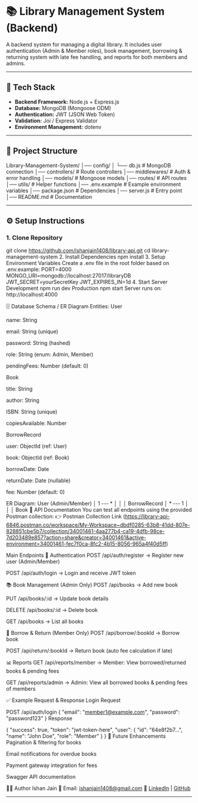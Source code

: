 # 📚 Library Management System (Backend)

A backend system for managing a digital library. It includes user authentication (Admin & Member roles), book management, borrowing & returning system with late fee handling, and reports for both members and admins.

---

## 🚀 Tech Stack
- **Backend Framework:** Node.js + Express.js  
- **Database:** MongoDB (Mongoose ODM)  
- **Authentication:** JWT (JSON Web Token)  
- **Validation:** Joi / Express Validator  
- **Environment Management:** dotenv  

---

## 📂 Project Structure
Library-Management-System/
│── config/
│ └── db.js # MongoDB connection
│── controllers/ # Route controllers
│── middlewares/ # Auth & error handling
│── models/ # Mongoose models
│── routes/ # API routes
│── utils/ # Helper functions
│── .env.example # Example environment variables
│── package.json # Dependencies
│── server.js # Entry point
│── README.md # Documentation


---

## ⚙️ Setup Instructions

### 1. Clone Repository
git clone https://github.com/ishanjain1408/library-api.git
cd library-management-system
2. Install Dependencies
npm install
3. Setup Environment Variables
Create a .env file in the root folder based on .env.example:
PORT=4000
MONGO_URI=mongodb://localhost:27017/libraryDB
JWT_SECRET=yourSecretKey
JWT_EXPIRES_IN=1d
4. Start Server
Development
npm run dev
Production
npm start
Server runs on: http://localhost:4000

🗄️ Database Schema / ER Diagram
Entities:
User

name: String

email: String (unique)

password: String (hashed)

role: String (enum: Admin, Member)

pendingFees: Number (default: 0)

Book

title: String

author: String

ISBN: String (unique)

copiesAvailable: Number

BorrowRecord

user: ObjectId (ref: User)

book: ObjectId (ref: Book)

borrowDate: Date

returnDate: Date (nullable)

fee: Number (default: 0)

ER Diagram:
User (Admin/Member)
   │ 1 --- * │
   │         │
BorrowRecord
   │ * --- 1 │
   │         │
Book
📖 API Documentation
You can test all endpoints using the provided Postman collection:
👉 Postman Collection Link (https://library-api-6846.postman.co/workspace/My-Workspace~dbdf0285-63b8-41dd-807e-828851cbe5b7/collection/34001461-4aa277b4-ca19-4dfb-98ce-7d203489e857?action=share&creator=34001461&active-environment=34001461-fec7f0ca-8fc2-4b15-8056-965a4f40d5ff)

Main Endpoints
🔑 Authentication
POST /api/auth/register → Register new user (Admin/Member)

POST /api/auth/login → Login and receive JWT token

📚 Book Management (Admin Only)
POST /api/books → Add new book

PUT /api/books/:id → Update book details

DELETE /api/books/:id → Delete book

GET /api/books → List all books

📖 Borrow & Return (Member Only)
POST /api/borrow/:bookId → Borrow book

POST /api/return/:bookId → Return book (auto fee calculation if late)

📊 Reports
GET /api/reports/member → Member: View borrowed/returned books & pending fees

GET /api/reports/admin → Admin: View all borrowed books & pending fees of members

✅ Example Request & Response
Login
Request

POST /api/auth/login
{
  "email": "member1@example.com",
  "password": "password123"
}
Response

{
  "success": true,
  "token": "jwt-token-here",
  "user": {
    "id": "64e8f2b7...",
    "name": "John Doe",
    "role": "Member"
  }
}
🔮 Future Enhancements
Pagination & filtering for books

Email notifications for overdue books

Payment gateway integration for fees

Swagger API documentation

👨‍💻 Author
Ishan Jain
📧 Email: ishanjain1408@gmail.com
🔗 [LinkedIn](https://www.linkedin.com/in/ishanjain1408/) | [GitHub](https://github.com/ishanjain1408)

---